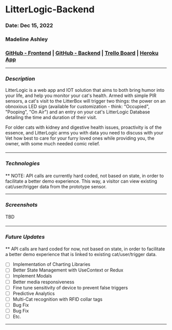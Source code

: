 # LitterLogic-Backend 


### Date: Dec 15, 2022

### Madeline Ashley


### [GitHub - Frontend](https://github.com/mashbash2150/LitterLogic-Frontend) | [GitHub - Backend](https://github.com/mashbash2150/LitterLogic-Backend) | [Trello Board](https://trello.com/b/AT77aoo4/litterlogic)  | [Heroku App](https://litterlogic.herokuapp.com/)

---




### **_Description_**

LitterLogic is a web app and IOT solution that aims to both bring humor into your life, and help you monitor your cat's health.  Armed with simple PIR sensors, a cat's visit to the LitterBox will trigger two things: the power on an obnoxious LED sign (available for customization - think: "Occupied", "Pooping", "On Air") and an entry on your cat's LitterLogic Database detailing the time and duration of their visit.    

For older cats with kidney and digestive health issues, proactivity is of the essence, and LitterLogic arms you with data you need to discuss with your Vet how best to care for your furry loved ones while providing you, the owner, with some much needed comic relief. 


#### 

---

### **_Technologies_**

#### 

** NOTE: API calls are currently hard coded, not based on state, in order to facilitate a better demo experience. This way, a visitor can view existing cat/user/trigger data from the prototype sensor.



---

### **_Screenshots_**

#### 

####

TBD

#### 



---

### **_Future Updates_**

####

** API calls are hard coded for now, not based on state, in order to facilitate a better demo experience that is linked to existing cat/user/trigger data.

- [ ] Implementation of Charting Libraries
- [ ] Better State Management with UseContext or Redux
- [ ] Implement Modals
- [ ] Better media responsiveness
- [ ] Fine tune sensitivity of device to prevent false triggers
- [ ] Predictive Analytics
- [ ] Multi-Cat recognition with RFID collar tags
- [ ] Bug Fix
- [ ] Bug Fix
- [ ] Etc.

---

